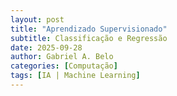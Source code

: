```yaml
---
layout: post
title: "Aprendizado Supervisionado"
subtitle: Classificação e Regressão
date: 2025-09-28
author: Gabriel A. Belo
categories: [Computação]
tags: [IA | Machine Learning]
---
```


